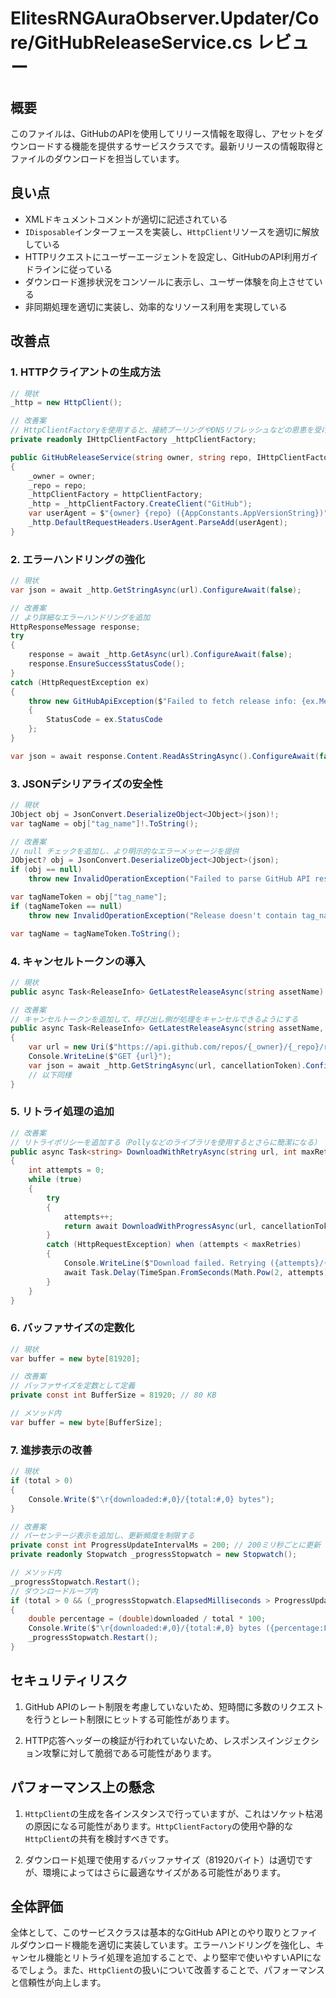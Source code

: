 # ElitesRNGAuraObserver.Updater/Core/GitHubReleaseService.cs レビュー

## 概要

このファイルは、GitHubのAPIを使用してリリース情報を取得し、アセットをダウンロードする機能を提供するサービスクラスです。最新リリースの情報取得とファイルのダウンロードを担当しています。

## 良い点

- XMLドキュメントコメントが適切に記述されている
- `IDisposable`インターフェースを実装し、`HttpClient`リソースを適切に解放している
- HTTPリクエストにユーザーエージェントを設定し、GitHubのAPI利用ガイドラインに従っている
- ダウンロード進捗状況をコンソールに表示し、ユーザー体験を向上させている
- 非同期処理を適切に実装し、効率的なリソース利用を実現している

## 改善点

### 1. HTTPクライアントの生成方法

```csharp
// 現状
_http = new HttpClient();

// 改善案
// HttpClientFactoryを使用すると、接続プーリングやDNSリフレッシュなどの恩恵を受けられる
private readonly IHttpClientFactory _httpClientFactory;

public GitHubReleaseService(string owner, string repo, IHttpClientFactory httpClientFactory)
{
    _owner = owner;
    _repo = repo;
    _httpClientFactory = httpClientFactory;
    _http = _httpClientFactory.CreateClient("GitHub");
    var userAgent = $"{owner} {repo} ({AppConstants.AppVersionString})";
    _http.DefaultRequestHeaders.UserAgent.ParseAdd(userAgent);
}
```

### 2. エラーハンドリングの強化

```csharp
// 現状
var json = await _http.GetStringAsync(url).ConfigureAwait(false);

// 改善案
// より詳細なエラーハンドリングを追加
HttpResponseMessage response;
try
{
    response = await _http.GetAsync(url).ConfigureAwait(false);
    response.EnsureSuccessStatusCode();
}
catch (HttpRequestException ex)
{
    throw new GitHubApiException($"Failed to fetch release info: {ex.Message}", ex)
    {
        StatusCode = ex.StatusCode
    };
}

var json = await response.Content.ReadAsStringAsync().ConfigureAwait(false);
```

### 3. JSONデシリアライズの安全性

```csharp
// 現状
JObject obj = JsonConvert.DeserializeObject<JObject>(json)!;
var tagName = obj["tag_name"]!.ToString();

// 改善案
// null チェックを追加し、より明示的なエラーメッセージを提供
JObject? obj = JsonConvert.DeserializeObject<JObject>(json);
if (obj == null)
    throw new InvalidOperationException("Failed to parse GitHub API response");

var tagNameToken = obj["tag_name"];
if (tagNameToken == null)
    throw new InvalidOperationException("Release doesn't contain tag_name");

var tagName = tagNameToken.ToString();
```

### 4. キャンセルトークンの導入

```csharp
// 現状
public async Task<ReleaseInfo> GetLatestReleaseAsync(string assetName)

// 改善案
// キャンセルトークンを追加して、呼び出し側が処理をキャンセルできるようにする
public async Task<ReleaseInfo> GetLatestReleaseAsync(string assetName, CancellationToken cancellationToken = default)
{
    var url = new Uri($"https://api.github.com/repos/{_owner}/{_repo}/releases/latest");
    Console.WriteLine($"GET {url}");
    var json = await _http.GetStringAsync(url, cancellationToken).ConfigureAwait(false);
    // 以下同様
}
```

### 5. リトライ処理の追加

```csharp
// 改善案
// リトライポリシーを追加する（Pollyなどのライブラリを使用するとさらに簡潔になる）
public async Task<string> DownloadWithRetryAsync(string url, int maxRetries = 3, CancellationToken cancellationToken = default)
{
    int attempts = 0;
    while (true)
    {
        try
        {
            attempts++;
            return await DownloadWithProgressAsync(url, cancellationToken).ConfigureAwait(false);
        }
        catch (HttpRequestException) when (attempts < maxRetries)
        {
            Console.WriteLine($"Download failed. Retrying ({attempts}/{maxRetries})...");
            await Task.Delay(TimeSpan.FromSeconds(Math.Pow(2, attempts)), cancellationToken).ConfigureAwait(false); // 指数バックオフ
        }
    }
}
```

### 6. バッファサイズの定数化

```csharp
// 現状
var buffer = new byte[81920];

// 改善案
// バッファサイズを定数として定義
private const int BufferSize = 81920; // 80 KB

// メソッド内
var buffer = new byte[BufferSize];
```

### 7. 進捗表示の改善

```csharp
// 現状
if (total > 0)
{
    Console.Write($"\r{downloaded:#,0}/{total:#,0} bytes");
}

// 改善案
// パーセンテージ表示を追加し、更新頻度を制限する
private const int ProgressUpdateIntervalMs = 200; // 200ミリ秒ごとに更新
private readonly Stopwatch _progressStopwatch = new Stopwatch();

// メソッド内
_progressStopwatch.Restart();
// ダウンロードループ内
if (total > 0 && (_progressStopwatch.ElapsedMilliseconds > ProgressUpdateIntervalMs || downloaded == total))
{
    double percentage = (double)downloaded / total * 100;
    Console.Write($"\r{downloaded:#,0}/{total:#,0} bytes ({percentage:F1}%)");
    _progressStopwatch.Restart();
}
```

## セキュリティリスク

1. GitHub APIのレート制限を考慮していないため、短時間に多数のリクエストを行うとレート制限にヒットする可能性があります。

2. HTTP応答ヘッダーの検証が行われていないため、レスポンスインジェクション攻撃に対して脆弱である可能性があります。

## パフォーマンス上の懸念

1. `HttpClient`の生成を各インスタンスで行っていますが、これはソケット枯渇の原因になる可能性があります。`HttpClientFactory`の使用や静的な`HttpClient`の共有を検討すべきです。

2. ダウンロード処理で使用するバッファサイズ（81920バイト）は適切ですが、環境によってはさらに最適なサイズがある可能性があります。

## 全体評価

全体として、このサービスクラスは基本的なGitHub APIとのやり取りとファイルダウンロード機能を適切に実装しています。エラーハンドリングを強化し、キャンセル機能とリトライ処理を追加することで、より堅牢で使いやすいAPIになるでしょう。また、`HttpClient`の扱いについて改善することで、パフォーマンスと信頼性が向上します。
